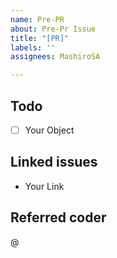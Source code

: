 ```yaml
---
name: Pre-PR
about: Pre-Pr Issue
title: "[PR]"
labels: ''
assignees: MashiroSA

---
```


## Todo
- [ ] Your Object

## Linked issues
- Your Link

## Referred coder
@

